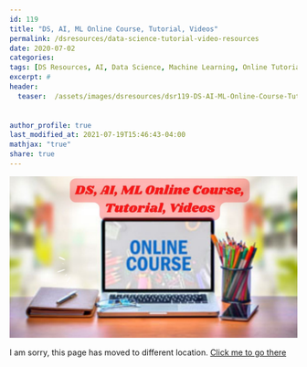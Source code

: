 ```yaml
---
id: 119    
title: "DS, AI, ML Online Course, Tutorial, Videos"
permalink: /dsresources/data-science-tutorial-video-resources
date: 2020-07-02
categories:
tags: [DS Resources, AI, Data Science, Machine Learning, Online Tutorial, Online Video]
excerpt: #
header:
  teaser:  /assets/images/dsresources/dsr119-DS-AI-ML-Online-Course-Tutorial-Videos.jpg


author_profile: true
last_modified_at: 2021-07-19T15:46:43-04:00
mathjax: "true"
share: true
---
```


![DS, AI, ML Online Course, Tutorial, Videos](/assets/images/dsresources/dsr119-DS-AI-ML-Online-Course-Tutorial-Videos.jpg)   

I am sorry, this page has moved to different location. [Click me to go there](/dsblog/data-science-tutorial-video-resources)